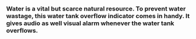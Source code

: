 ### Water is a vital but scarce natural resource. To prevent water wastage, this water tank overflow indicator comes in handy. It gives audio as well visual alarm whenever the water tank overflows.
